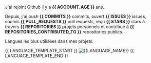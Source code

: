 J'ai rejoint Github il y a **{{ ACCOUNT_AGE }}** ans.

Depuis, j'ai push **{{ COMMITS }}** commits, ouvert **{{ ISSUES }}** issues, soumis **{{ PULL_REQUESTS }}** pull requests, reçu **{{ STARS }}** stars à travers **{{ REPOSITORIES }}** projets personnels et contribué à **{{ REPOSITORIES_CONTRIBUTED_TO }}** repositories publics.

Langues les plus utilisées dans mes projets:

{{ LANGUAGE_TEMPLATE_START }}
![{{LANGUAGE_NAME}}](https://img.shields.io/static/v1?style=for-the-badge&label={{LANGUAGE_NAME:uri}}&color=555&labelColor={{LANGUAGE_COLOR:uri}}&message={{LANGUAGE_PERCENT:uri}}%25)
{{ LANGUAGE_TEMPLATE_END }}


<!--START_SECTION:waka-->
<!--END_SECTION:waka-->
